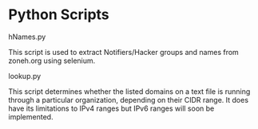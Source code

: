 # Python Scripts

hNames.py

This script is used to extract Notifiers/Hacker groups and names from zoneh.org using selenium.

lookup.py

This script determines whether the listed domains on a text file is running through a particular organization, depending on their CIDR range. It does have its limitations to IPv4 ranges but IPv6 ranges will soon be implemented.

